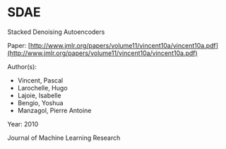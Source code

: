# SDAE

Stacked Denoising Autoencoders

Paper: [http://www.jmlr.org/papers/volume11/vincent10a/vincent10a.pdf](http://www.jmlr.org/papers/volume11/vincent10a/vincent10a.pdf)

Author(s):

- Vincent, Pascal
- Larochelle, Hugo
- Lajoie, Isabelle
- Bengio, Yoshua
- Manzagol, Pierre Antoine

Year: 2010

Journal of Machine Learning Research

